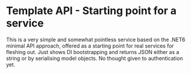 # Template API - Starting point for a service
This is a very simple and somewhat pointless service based on the .NET6 minimal API approach, offered
as a starting point for real services for fleshing out. Just shows DI bootstrapping and returns JSON
either as a string or by serialising model objects. No thought given to authentication yet.